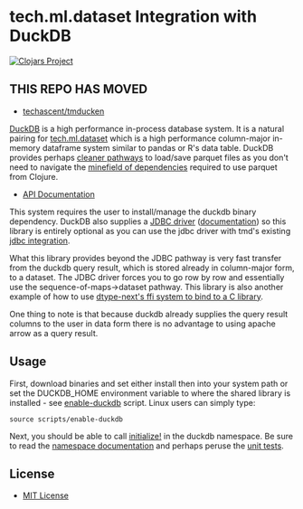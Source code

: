 # tech.ml.dataset Integration with DuckDB

[![Clojars Project](https://clojars.org/com.techascent/tmducken/latest-version.svg)](https://clojars.org/com.techascent/tmducken)

## THIS REPO HAS MOVED ##

 * [techascent/tmducken](https://github.com/techascent/tmducken)


[DuckDB](https://duckdb.org/) is a high performance in-process database system.  It is a
natural pairing for [tech.ml.dataset](https://github.com/techascent/tech.ml.dataset) which is
a high performance column-major in-memory dataframe system similar to pandas or R's data table.
DuckDB provides perhaps [cleaner pathways](https://duckdb.org/docs/data/overview) to load/save
parquet files as you don't need to navigate the
[minefield of dependencies](https://techascent.github.io/tech.ml.dataset/tech.v3.libs.parquet.html)
required to use parquet from Clojure.


* [API Documentation](https://techascent.github.io/tmducken/)


This system requires the user to install/manage the duckdb binary dependency.  DuckDB also supplies a
[JDBC driver](https://search.maven.org/artifact/org.duckdb/duckdb_jdbc) ([documentation](https://duckdb.org/docs/api/java))
so this library is entirely optional as you can use the jdbc driver with tmd's existing
[jdbc integration](https://github.com/techascent/tech.ml.dataset.sql).


What this library provides beyond the JDBC pathway is very fast transfer from the
duckdb query result, which is stored already in column-major form, to a dataset.
The JDBC driver forces you to go row by row and essentially use the
sequence-of-maps->dataset pathway.  This library is also another example of how to
use [dtype-next's ffi system to bind to a C library](src/tmducken/duckdb/ffi.clj).


One thing to note is that because duckdb already supplies the query result columns to the
user in data form there is no advantage to using apache arrow as a query result.


## Usage

First, download binaries and set either install then into your
system path or set the DUCKDB_HOME environment variable to where
the shared library is installed - see [enable-duckdb](scripts/enable-duckdb)
script.  Linux users can simply type:

```console
source scripts/enable-duckdb
```

Next, you should be able to call [initialize!](https://techascent.github.io/tmducken/tmducken.duckdb.html#var-initialize.21)
in the duckdb namespace.  Be sure to read the [namespace documentation](https://techascent.github.io/tmducken/tmducken.duckdb.html)
and perhaps peruse the [unit tests](test/tmducken/duckdb_test.clj).


## License

 * [MIT License](LICENSE)

